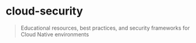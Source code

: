 # cloud-security

> Educational resources, best practices, and security frameworks for Cloud Native environments
